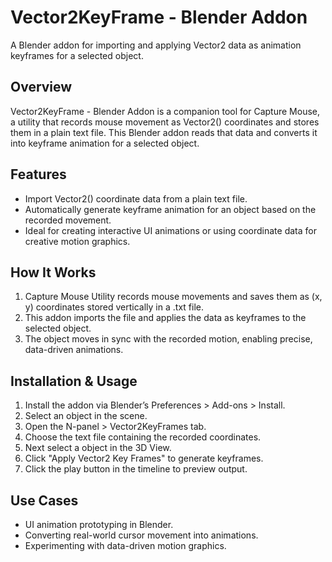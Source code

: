 # Vector2KeyFrame - Blender Addon
A Blender addon for importing and applying Vector2 data as animation keyframes for a selected object. 

## Overview
Vector2KeyFrame - Blender Addon is a companion tool for Capture Mouse, a utility that records mouse movement as Vector2() coordinates and stores them in a plain text file. This Blender addon reads that data and converts it into keyframe animation for a selected object.

## Features
- Import Vector2() coordinate data from a plain text file.
- Automatically generate keyframe animation for an object based on the recorded movement.
- Ideal for creating interactive UI animations or using coordinate data for creative motion graphics.
## How It Works
1. Capture Mouse Utility records mouse movements and saves them as (x, y) coordinates stored vertically in a .txt file.
2. This addon imports the file and applies the data as keyframes to the selected object.
3. The object moves in sync with the recorded motion, enabling precise, data-driven animations.
## Installation & Usage
1. Install the addon via Blender’s Preferences > Add-ons > Install.
2. Select an object in the scene.
3. Open the N-panel > Vector2KeyFrames tab.
4. Choose the text file containing the recorded coordinates.
5. Next select a object in the 3D View.
6. Click "Apply Vector2 Key Frames" to generate keyframes.
7. Click the play button in the timeline to preview output.
## Use Cases
- UI animation prototyping in Blender.
- Converting real-world cursor movement into animations.
- Experimenting with data-driven motion graphics.
